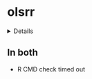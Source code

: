 # olsrr

<details>

* Version: 0.6.1
* GitHub: https://github.com/rsquaredacademy/olsrr
* Source code: https://github.com/cran/olsrr
* Date/Publication: 2024-11-06 12:50:06 UTC
* Number of recursive dependencies: 116

Run `revdepcheck::revdep_details(, "olsrr")` for more info

</details>

## In both

*   R CMD check timed out
    

